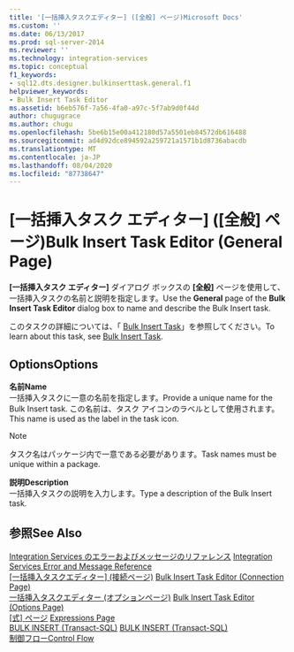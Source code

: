 ```yaml
---
title: '[一括挿入タスクエディター] ([全般] ページ)Microsoft Docs'
ms.custom: ''
ms.date: 06/13/2017
ms.prod: sql-server-2014
ms.reviewer: ''
ms.technology: integration-services
ms.topic: conceptual
f1_keywords:
- sql12.dts.designer.bulkinserttask.general.f1
helpviewer_keywords:
- Bulk Insert Task Editor
ms.assetid: b6eb576f-7a56-4fa0-a97c-5f7ab9d0f44d
author: chugugrace
ms.author: chugu
ms.openlocfilehash: 5be6b15e00a412180d57a5501eb84572db616488
ms.sourcegitcommit: ad4d92dce894592a259721a1571b1d8736abacdb
ms.translationtype: MT
ms.contentlocale: ja-JP
ms.lasthandoff: 08/04/2020
ms.locfileid: "87738647"
---
```

# <a name="bulk-insert-task-editor-general-page"></a><span data-ttu-id="92f8d-102">[一括挿入タスク エディター] ([全般] ページ)</span><span class="sxs-lookup"><span data-stu-id="92f8d-102">Bulk Insert Task Editor (General Page)</span></span>
  <span data-ttu-id="92f8d-103">**[一括挿入タスク エディター]** ダイアログ ボックスの **[全般]** ページを使用して、一括挿入タスクの名前と説明を指定します。</span><span class="sxs-lookup"><span data-stu-id="92f8d-103">Use the **General** page of the **Bulk Insert Task Editor** dialog box to name and describe the Bulk Insert task.</span></span>  
  
 <span data-ttu-id="92f8d-104">このタスクの詳細については、「 [Bulk Insert Task](control-flow/bulk-insert-task.md)」を参照してください。</span><span class="sxs-lookup"><span data-stu-id="92f8d-104">To learn about this task, see [Bulk Insert Task](control-flow/bulk-insert-task.md).</span></span>  
  
## <a name="options"></a><span data-ttu-id="92f8d-105">Options</span><span class="sxs-lookup"><span data-stu-id="92f8d-105">Options</span></span>  
 <span data-ttu-id="92f8d-106">**名前**</span><span class="sxs-lookup"><span data-stu-id="92f8d-106">**Name**</span></span>  
 <span data-ttu-id="92f8d-107">一括挿入タスクに一意の名前を指定します。</span><span class="sxs-lookup"><span data-stu-id="92f8d-107">Provide a unique name for the Bulk Insert task.</span></span> <span data-ttu-id="92f8d-108">この名前は、タスク アイコンのラベルとして使用されます。</span><span class="sxs-lookup"><span data-stu-id="92f8d-108">This name is used as the label in the task icon.</span></span>  
  
> [!NOTE]  
>  <span data-ttu-id="92f8d-109">タスク名はパッケージ内で一意である必要があります。</span><span class="sxs-lookup"><span data-stu-id="92f8d-109">Task names must be unique within a package.</span></span>  
  
 <span data-ttu-id="92f8d-110">**説明**</span><span class="sxs-lookup"><span data-stu-id="92f8d-110">**Description**</span></span>  
 <span data-ttu-id="92f8d-111">一括挿入タスクの説明を入力します。</span><span class="sxs-lookup"><span data-stu-id="92f8d-111">Type a description of the Bulk Insert task.</span></span>  
  
## <a name="see-also"></a><span data-ttu-id="92f8d-112">参照</span><span class="sxs-lookup"><span data-stu-id="92f8d-112">See Also</span></span>  
 <span data-ttu-id="92f8d-113">[Integration Services のエラーおよびメッセージのリファレンス](../../2014/integration-services/integration-services-error-and-message-reference.md) </span><span class="sxs-lookup"><span data-stu-id="92f8d-113">[Integration Services Error and Message Reference](../../2014/integration-services/integration-services-error-and-message-reference.md) </span></span>  
 <span data-ttu-id="92f8d-114">[[一括挿入タスクエディター] &#40;接続ページ&#41;](../../2014/integration-services/bulk-insert-task-editor-connection-page.md) </span><span class="sxs-lookup"><span data-stu-id="92f8d-114">[Bulk Insert Task Editor &#40;Connection Page&#41;](../../2014/integration-services/bulk-insert-task-editor-connection-page.md) </span></span>  
 <span data-ttu-id="92f8d-115">[一括挿入タスクエディター &#40;オプションページ&#41;](../../2014/integration-services/bulk-insert-task-editor-options-page.md) </span><span class="sxs-lookup"><span data-stu-id="92f8d-115">[Bulk Insert Task Editor &#40;Options Page&#41;](../../2014/integration-services/bulk-insert-task-editor-options-page.md) </span></span>  
 <span data-ttu-id="92f8d-116">[[式] ページ](expressions/expressions-page.md) </span><span class="sxs-lookup"><span data-stu-id="92f8d-116">[Expressions Page](expressions/expressions-page.md) </span></span>  
 <span data-ttu-id="92f8d-117">[BULK INSERT &#40;Transact-SQL&#41;](/sql/t-sql/statements/bulk-insert-transact-sql) </span><span class="sxs-lookup"><span data-stu-id="92f8d-117">[BULK INSERT &#40;Transact-SQL&#41;](/sql/t-sql/statements/bulk-insert-transact-sql) </span></span>  
 [<span data-ttu-id="92f8d-118">制御フロー</span><span class="sxs-lookup"><span data-stu-id="92f8d-118">Control Flow</span></span>](control-flow/control-flow.md)  
  
  
